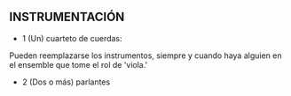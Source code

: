 ## INSTRUMENTACIÓN

-	1 (Un) cuarteto de cuerdas:

Pueden reemplazarse los instrumentos, siempre y cuando haya alguien en el ensemble que tome el rol de 'viola.'

-	2 (Dos o más) parlantes

